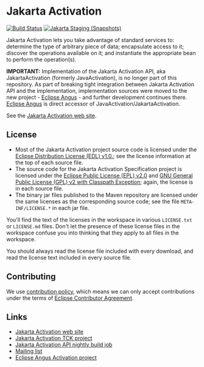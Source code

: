 # Jakarta Activation

[![Build Status](https://github.com/jakartaee/jaf-api/actions/workflows/maven.yml/badge.svg?branch=master)](https://github.com/jakartaee/jaf-api/actions/workflows/maven.yml?branch=master)
[![Jakarta Staging (Snapshots)](https://img.shields.io/nexus/s/https/jakarta.oss.sonatype.org/jakarta.activation/jakarta.activation-api.svg)](https://jakarta.oss.sonatype.org/content/repositories/staging/jakarta/activation/jakarta.activation-api/)

Jakarta Activation lets you take advantage of standard services to:
determine the type of arbitrary piece of data; encapsulate access to
it; discover the operations available on it; and instantiate the
appropriate bean to perform the operation(s).

**IMPORTANT:** Implementation of the Jakarta Activation API, aka JakartaActivation
(formerly JavaActivation), is no longer part of this repository.
As part of breaking tight integration between Jakarta Activation API and the implementation,
implementation sources were moved to the new project - [Eclipse Angus](https://eclipse-ee4j.github.io/angus-activation/) -
and further development continues there. [Eclipse Angus](https://eclipse-ee4j.github.io/angus-activation/)
is direct accessor of JavaActivation/JakartaActivation.

See the
[Jakarta Activation web site](https://jakartaee.github.io/jaf-api/).

## License

* Most of the Jakarta Activation project source code is licensed
under the [Eclipse Distribution License (EDL) v1.0.](https://www.eclipse.org/org/documents/edl-v10.php);
see the license information at the top of each source file.
* The source code for the Jakarta Activation Specification project
is licensed under the [Eclipse Public License (EPL) v2.0](https://www.eclipse.org/legal/epl-2.0/)
and [GNU General Public License (GPL) v2 with Classpath Exception](https://www.gnu.org/software/classpath/license.html);
again, the license is in each source file.
* The binary jar files published to the Maven repository are licensed
under the same licenses as the corresponding source code;
see the file `META-INF/LICENSE.*` in each jar file.

You'll find the text of the licenses in the workspace in various `LICENSE.txt` or `LICENSE.md` files.
Don't let the presence of these license files in the workspace confuse you into thinking
that they apply to all files in the workspace.

You should always read the license file included with every download, and read
the license text included in every source file.

## Contributing

We use [contribution policy](CONTRIBUTING.md), which means we can only accept contributions under
the terms of [Eclipse Contributor Agreement](http://www.eclipse.org/legal/ECA.php).

## Links
* [Jakarta Activation web site](https://jakartaee.github.io/jaf-api/)
* [Jakarta Activation TCK project](https://github.com/jakartaee/jaf-tck)
* [Jakarta Activation API nightly build job](https://ci.eclipse.org/jaf/job/activation-build-snapshot/)
* [Mailing list](https://accounts.eclipse.org/mailing-list/jaf-dev)
* [Eclipse Angus Activation project](https://eclipse-ee4j.github.io/angus-activation/)
